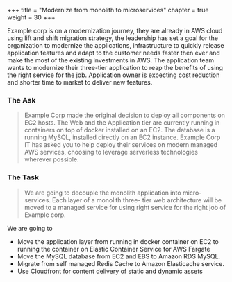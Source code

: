 +++
title = "Modernize from monolith to microservices"
chapter = true
weight = 30
+++

Example corp is on a modernization journey, they are already in AWS cloud using lift and shift migration strategy, the leadership has set a goal for the organization to modernize the applications, infrastructure to quickly release application features and adapt to the customer needs faster then ever and make the most of the existing investments in AWS. The application team wants to modernize their three-tier application to reap the benefits of using the right service for the job. Application owner is expecting cost reduction and shorter time to market to deliver new features.


### The Ask

> Example Corp made the original decision to deploy all components on EC2 hosts. The Web and the Application tier are currently running in containers on top of docker installed on an EC2. The database is a running MySQL, installed directly on an EC2 instance. Example Corp IT has asked you to help deploy their services on modern managed AWS services, choosing to leverage serverless technologies wherever possible.

### The Task

> We are going to decouple the monolith application into micro-services. Each layer of a monolith three- tier web architecture will be moved to a managed service for using right service for the right job of Example corp. 

We are going to 

*  Move the application layer from running in docker container on EC2 to running the container on Elastic   Container Service for AWS Fargate
*  Move the MySQL database from EC2 and EBS to Amazon RDS MySQL. 
* Migrate from self managed Redis Cache to Amazon Elasticache service.
* Use Cloudfront for content delivery of static and dynamic assets